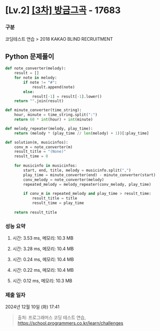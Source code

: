 # [Lv.2] [[3차] 방금그곡](https://programmers.co.kr/) - 17683 

### 구분

코딩테스트 연습 > 2018 KAKAO BLIND RECRUITMENT

## Python 문제풀이

```py
def note_converter(melody):
    result = []
    for note in melody:
        if note != "#":
            result.append(note)
        else:
            result[-1] = result[-1].lower()
    return "".join(result)

def minute_converter(time_string):
    hour, minute = time_string.split(":")
    return 60 * int(hour) + int(minute)

def melody_repeater(melody, play_time):
    return (melody * (play_time // len(melody) + 1))[:play_time]

def solution(m, musicinfos):
    conv_m = note_converter(m)
    result_title = "(None)"
    result_time = 0
    
    for musicinfo in musicinfos:
        start, end, title, melody = musicinfo.split(",")
        play_time = minute_converter(end) - minute_converter(start)
        conv_melody = note_converter(melody)
        repeated_melody = melody_repeater(conv_melody, play_time)
        
        if conv_m in repeated_melody and play_time > result_time:
            result_title = title
            result_time = play_time
            
    return result_title
```

### 성능 요약

1. 시간: 3.53 ms, 메모리: 10.3 MB

2. 시간: 3.28 ms, 메모리: 10.4 MB
3. 시간: 0.24 ms, 메모리: 10.4 MB
4. 시간: 0.22 ms, 메모리: 10.4 MB
5. 시간: 0.12 ms, 메모리: 10.3 MB

### 제출 일자

2024년 12월 10일 (화) 17:41

> 출처: 프로그래머스 코딩 테스트 연습, https://school.programmers.co.kr/learn/challenges